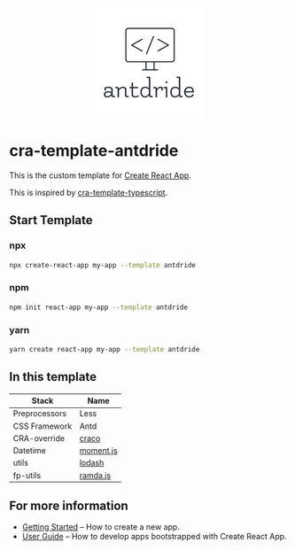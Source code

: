 <div align="center">

  <img src="./assets/logo.png" width="200px">

</div>

# cra-template-antdride

This is the custom template for [Create React App](https://github.com/facebook/create-react-app).

This is inspired by [cra-template-typescript](https://github.com/facebook/create-react-app/tree/master/packages/cra-template-typescript).

## Start Template

### npx

```sh
npx create-react-app my-app --template antdride
```

### npm

```sh
npm init react-app my-app --template antdride
```

### yarn

```sh
yarn create react-app my-app --template antdride
```

## In this template

| Stack         | Name                                        |
| ------------- | ------------------------------------------- |
| Preprocessors | Less                                        |
| CSS Framework | Antd                                        |
| CRA-override  | [craco](https://github.com/gsoft-inc/craco) |
| Datetime      | [moment.js](https://momentjs.com/)          |
| utils         | [lodash](https://lodash.com/)               |
| fp-utils      | [ramda.js](https://ramdajs.com/)            |

## For more information

- [Getting Started](https://create-react-app.dev/docs/getting-started) – How to create a new app.
- [User Guide](https://create-react-app.dev) – How to develop apps bootstrapped with Create React App.
